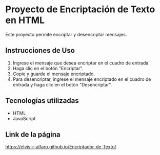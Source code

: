 # Proyecto de Encriptación de Texto en HTML

Este proyecto permite encriptar y desencriptar mensajes.

## Instrucciones de Uso
1. Ingrese el mensaje que desea encriptar en el cuadro de entrada.
2. Haga clic en el botón "Encriptar".
3. Copie y guarde el mensaje encriptado.
4. Para desencriptar, ingrese el mensaje encriptado en el cuadro de entrada y haga clic en el botón "Desencriptar".

## Tecnologías utilizadas
- HTML
- JavaScript

## Link de la página
https://elvis-r-alfaro.github.io/Encriptador-de-Texto/